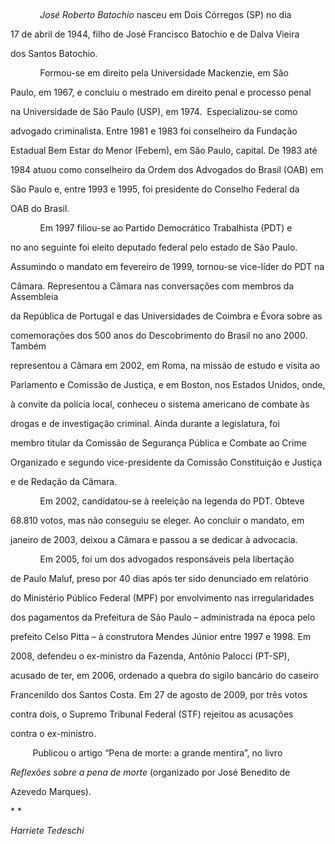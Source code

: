 

 



            *José Roberto Batochio* nasceu em Dois Córregos (SP) no dia

17 de abril de 1944, filho de José Francisco Batochio e de Dalva Vieira

dos Santos Batochio.



            Formou-se em direito pela Universidade Mackenzie, em São

Paulo, em 1967, e concluiu o mestrado em direito penal e processo penal

na Universidade de São Paulo (USP), em 1974.  Especializou-se como

advogado criminalista. Entre 1981 e 1983 foi conselheiro da Fundação

Estadual Bem Estar do Menor (Febem), em São Paulo, capital. De 1983 até

1984 atuou como conselheiro da Ordem dos Advogados do Brasil (OAB) em

São Paulo e, entre 1993 e 1995, foi presidente do Conselho Federal da

OAB do Brasil.



            Em 1997 filiou-se ao Partido Democrático Trabalhista (PDT) e

no ano seguinte foi eleito deputado federal pelo estado de São Paulo.

Assumindo o mandato em fevereiro de 1999, tornou-se vice-líder do PDT na

Câmara. Representou a Câmara nas conversações com membros da Assembleia

da República de Portugal e das Universidades de Coimbra e Évora sobre as

comemorações dos 500 anos do Descobrimento do Brasil no ano 2000. Também

representou a Câmara em 2002, em Roma, na missão de estudo e visita ao

Parlamento e Comissão de Justiça, e em Boston, nos Estados Unidos, onde,

à convite da polícia local, conheceu o sistema americano de combate às

drogas e de investigação criminal. Ainda durante a legislatura, foi

membro titular da Comissão de Segurança Pública e Combate ao Crime

Organizado e segundo vice-presidente da Comissão Constituição e Justiça

e de Redação da Câmara.



            Em 2002, candidatou-se à reeleição na legenda do PDT. Obteve

68.810 votos, mas não conseguiu se eleger. Ao concluir o mandato, em

janeiro de 2003, deixou a Câmara e passou a se dedicar à advocacia.



            Em 2005, foi um dos advogados responsáveis pela libertação

de Paulo Maluf, preso por 40 dias após ter sido denunciado em relatório

do Ministério Público Federal (MPF) por envolvimento nas irregularidades

dos pagamentos da Prefeitura de São Paulo – administrada na época pelo

prefeito Celso Pitta – à construtora Mendes Júnior entre 1997 e 1998. Em

2008, defendeu o ex-ministro da Fazenda, Antônio Palocci (PT-SP),

acusado de ter, em 2006, ordenado a quebra do sigilo bancário do caseiro

Francenildo dos Santos Costa. Em 27 de agosto de 2009, por três votos

contra dois, o Supremo Tribunal Federal (STF) rejeitou as acusações

contra o ex-ministro.



         Publicou o artigo “Pena de morte: a grande mentira”, no livro

*Reflexões sobre a pena de morte* (organizado por José Benedito de

Azevedo Marques).



* *



*Harriete Tedeschi*



 



